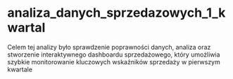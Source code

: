 # analiza_danych_sprzedazowych_1_kwartal
Celem tej analizy było sprawdzenie poprawności danych, analiza oraz stworzenie interaktywnego dashboardu sprzedażowego, który umożliwia szybkie monitorowanie kluczowych wskaźników sprzedaży w pierwszym kwartale
